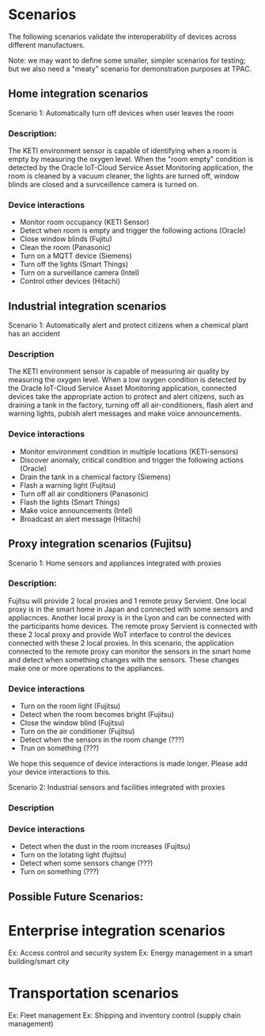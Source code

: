 # Scenarios

The following scenarios validate the interoperability of devices across different manufactuers.

Note: we may want to define some smaller, simpler scenarios for testing; but we also need a "meaty" scenario for demonstration
purposes at TPAC.

## Home integration scenarios

Scenario 1: Automatically turn off devices when user leaves the room  

### Description:
The KETI environment sensor is capable of identifying when a room is empty by measuring the oxygen level.
When the "room empty" condition is detected by the Oracle IoT-Cloud Service Asset Monitoring application,
the room is cleaned by a vacuum cleaner, the lights are turned off, window blinds are closed and
a survceillence camera is turned on.

### Device interactions
- Monitor room occupancy (KETI Sensor)  
- Detect when room is empty and trigger the following actions (Oracle)
- Close window blinds (Fujitu)
- Clean the room (Panasonic)
- Turn on a MQTT device (Siemens)
- Turn off the lights (Smart Things)
- Turn on a surveillance camera (Intel)
- Control other devices (Hitachi)

## Industrial integration scenarios

Scenario 1: Automatically alert and protect citizens when a chemical plant has an accident

### Description
The KETI environment sensor is capable of measuring air quality by measuring the oxygen level.
When a low oxygen condition is detected by the Oracle IoT-Cloud Service Asset Monitoring application,
connected devices take the appropriate action to protect and alert citizens,
such as draining a tank in the factory, turning off all air-conditioners, flash alert and warning lights,
pubish alert messages and make voice announcements.

### Device interactions
- Monitor environment condition in multiple locations (KETI-sensors)
- Discover anomaly, critical condition and trigger the following actions (Oracle)
- Drain the tank in a chemical factory (Siemens)
- Flash a warning light (Fujitsu)
- Turn off all air conditioners (Panasonic)
- Flash the lights (Smart Things)
- Make voice announcements (Intel)
- Broadcast an alert message (Hitachi)

## Proxy integration scenarios (Fujitsu)

Scenario 1: Home sensors and appliances integrated with proxies

### Description:
Fujitsu will provide 2 local proxies and 1 remote proxy Servient. One local proxy is in the smart home in Japan and 
connected with some sensors and appliacnces. Another local proxy is in the Lyon and can be connected with 
the participants home devices. The remote proxy Servient is connected with these 2 local proxy and provide WoT interface
to control the devices connected with these 2 local proxies.
In this scenario, the application connected to the remote proxy can monitor the sensors in the smart home and 
detect when something changes with the sensors. These changes make one or more operations to the appliances.

### Device interactions
- Turn on the room light (Fujitsu)
- Detect when the room becomes bright (Fujitsu)
- Close the window blind (Fujitsu)
- Turn on the air conditioner (Fujitsu)
- Detect when the sensors in the room change (???)
- Trun on something (???)

We hope this sequence of device interactions is made longer. Please add your device interactions to this.

Scenario 2: Industrial sensors and facilities integrated with proxies

### Description

### Device interactions
- Detect when the dust in the room increases (Fujitsu)
- Turn on the lotating light (fujitsu)
- Detect when some sensors change (???)
- Turn on something (???)


## Possible Future Scenarios: 
# Enterprise integration scenarios
Ex: Access control and security system
Ex: Energy management in a smart building/smart city
# Transportation scenarios
Ex: Fleet management
Ex: Shipping and inventory control (supply chain management)

